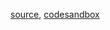 [source](https://github.com/alokagr07/react-stock-charts/blob/master/docs/lib/charts/VolumeProfileBySessionChart.js), [codesandbox](https://codesandbox.io/s/github/alokagr07/react-stock-charts-examples2/tree/master/examples/VolumeProfileBySessionChart)
